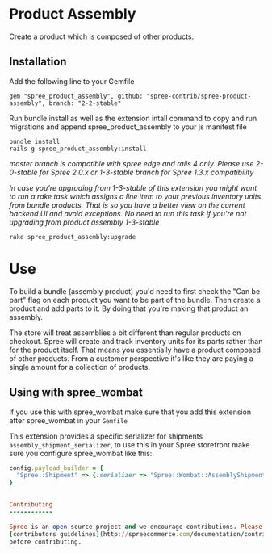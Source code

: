 # Product Assembly

Create a product which is composed of other products.

## Installation

Add the following line to your Gemfile

    gem "spree_product_assembly", github: "spree-contrib/spree-product-assembly", branch: "2-2-stable"

Run bundle install as well as the extension intall command to copy and run migrations and
append spree_product_assembly to your js manifest file

    bundle install
    rails g spree_product_assembly:install

_master branch is compatible with spree edge and rails 4 only. Please use
2-0-stable for Spree 2.0.x or 1-3-stable branch for Spree 1.3.x compatibility_

_In case you're upgrading from 1-3-stable of this extension you might want to run a
rake task which assigns a line item to your previous inventory units from bundle
products. That is so you have a better view on the current backend UI and avoid
exceptions. No need to run this task if you're not upgrading from product assembly
1-3-stable_

    rake spree_product_assembly:upgrade

# Use

To build a bundle (assembly product) you'd need to first check the "Can be part"
flag on each product you want to be part of the bundle. Then create a product
and add parts to it. By doing that you're making that product an assembly.

The store will treat assemblies a bit different than regular products on checkout.
Spree will create and track inventory units for its parts rather than for the product itself.
That means you essentially have a product composed of other products. From a
customer perspective it's like they are paying a single amount for a collection
of products.


## Using with spree_wombat

If you use this with spree_wombat make sure that you add this extension after
spree_wombat in your `Gemfile`

This extension provides a specific serializer for shipments `assembly_shipment_serializer`, to use this in your Spree storefront make sure
you configure spree_wombat like this:

```ruby
config.payload_builder = {
  "Spree::Shipment" => {:serializer => "Spree::Wombat::AssemblyShipmentSerializer", :root => "shipments"}
}


Contributing
------------

Spree is an open source project and we encourage contributions. Please see the
[contributors guidelines](http://spreecommerce.com/documentation/contributing_to_spree.html)
before contributing.
